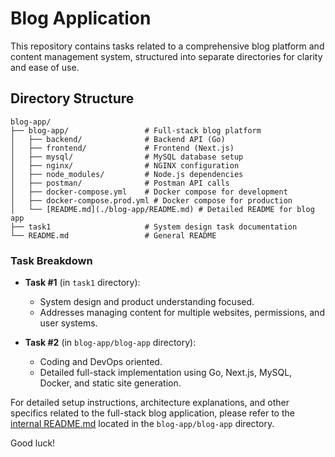 # Blog Application

This repository contains tasks related to a comprehensive blog platform and content management system, structured into separate directories for clarity and ease of use.

## Directory Structure

```
blog-app/
├── blog-app/                 # Full-stack blog platform
│   ├── backend/              # Backend API (Go)
│   ├── frontend/             # Frontend (Next.js)
│   ├── mysql/                # MySQL database setup
│   ├── nginx/                # NGINX configuration
│   ├── node_modules/         # Node.js dependencies
│   ├── postman/              # Postman API calls
│   ├── docker-compose.yml    # Docker compose for development
│   ├── docker-compose.prod.yml # Docker compose for production
│   └── [README.md](./blog-app/README.md) # Detailed README for blog app
├── task1                     # System design task documentation
└── README.md                 # General README
```

### Task Breakdown

- **Task #1** (in `task1` directory):
  - System design and product understanding focused.
  - Addresses managing content for multiple websites, permissions, and user systems.

- **Task #2** (in `blog-app/blog-app` directory):
  - Coding and DevOps oriented.
  - Detailed full-stack implementation using Go, Next.js, MySQL, Docker, and static site generation.

For detailed setup instructions, architecture explanations, and other specifics related to the full-stack blog application, please refer to the [internal README.md](./blog-app/blog-app/README.md) located in the `blog-app/blog-app` directory.

Good luck!
